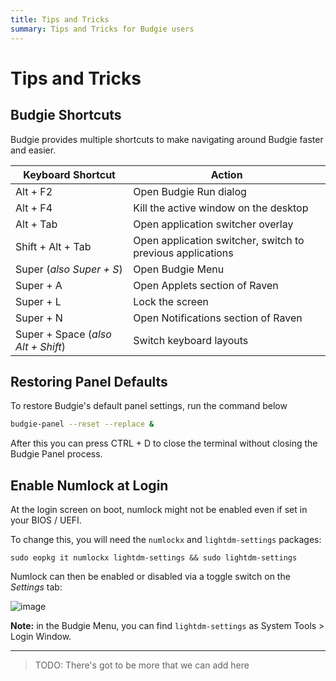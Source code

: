 ```yaml
---
title: Tips and Tricks
summary: Tips and Tricks for Budgie users
---
```


# Tips and Tricks

## Budgie Shortcuts

Budgie provides multiple shortcuts to make navigating around Budgie faster and easier.

| Keyboard Shortcut                  | Action                                                     |
| ---------------------------------- | ---------------------------------------------------------- |
| Alt + F2                           | Open Budgie Run dialog                                     |
| Alt + F4                           | Kill the active window on the desktop                      |
| Alt + Tab                          | Open application switcher overlay                          |
| Shift + Alt + Tab                  | Open application switcher, switch to previous applications |
| Super (_also Super + S_)           | Open Budgie Menu                                           |
| Super + A                          | Open Applets section of Raven                              |
| Super + L                          | Lock the screen                                            |
| Super + N                          | Open Notifications section of Raven                        |
| Super + Space (_also Alt + Shift_) | Switch keyboard layouts                                    |

## Restoring Panel Defaults

To restore Budgie's default panel settings, run the command below

```bash
budgie-panel --reset --replace &
```

After this you can press CTRL + D to close the terminal without closing the Budgie Panel process.

## Enable Numlock at Login

At the login screen on boot, numlock might not be enabled even if set in your BIOS / UEFI.

To change this, you will need the `numlockx` and `lightdm-settings` packages:

```
sudo eopkg it numlockx lightdm-settings && sudo lightdm-settings
```

Numlock can then be enabled or disabled via a toggle switch on the _Settings_ tab:

![image](https://github.com/user-attachments/assets/d613d863-9e83-47d2-830f-38d3cacba9b7)

**Note:** in the Budgie Menu, you can find `lightdm-settings` as System Tools > Login Window.

----------

> TODO: There's got to be more that we can add here

